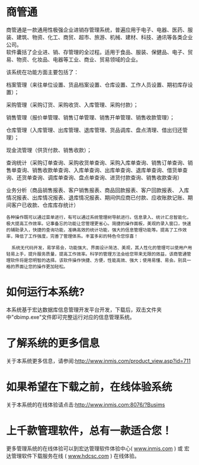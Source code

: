 # 商管通

商管通是一款通用性极强企业进销存管理系统，普遍应用于电子、电器、医药、服装、建筑、物资、化工、商贸、超市、旅游、机械、建材、科技、通讯等各类企业公司。  
软件囊括了企业进、销、存管理的全过程。适用于食品、服装、保健品、电子、贸易、物资、化妆品、电器等工业、商业、贸易领域的企业。  

该系统在功能方面主要包括了：

档案管理（来往单位设置、货品档案设置、仓库设置、工作人员设置、期初库存设置）；

采购管理（采购订货、采购收货、入库管理、采购付款）；

销售管理（报价单管理、销售订单管理、销售开单管理、销售收款管理）；

仓库管理（入库管理、出库管理、退库管理、货品调库、盘点清理、借出归还管理）；

现金流管理（供货付款、销售收款）；

查询统计（采购订单查询、采购收货单查询、采购入库单查询、销售订单查询、销售单查询、销售收款单查询、入库单查询、出库单查询、退库单查询、借货单查询、还货单查询、调库单查询、盘点单查询、进货付款查询、销售收款查询）

业务分析（商品销售报表、客户销售报表、商品回款报表、客户回款报表、 入库情况报表、出库情况报表、退库情况报表、期间供应商已付款、应收账款记账、期间客户已收款、仓库库存统计）

    各种操作既可以通过菜单进行，有可以通过系统管理树导航进行。信息录入、统计汇总智能化，极大提高工作效率。记事备忘的功能让您管理更省心。简捷的操作面板，美观的录入窗口，快速的辅助录入，快捷的查询功能，准确高效的统计功能，强大的信息管理功能等。提高了工作效率，降低了工作强度，完善了管理体系。丰富多彩的特色令您惊喜！

      系统无代码开发，易学易会，功能强大、界面设计简洁、美观，其人性化的管理可以使用户用轻易上手，提升服务质量，提高工作效率。科学的管理方法会给您带来无限的效益，该商管通管理软件将是您明智的选择。该软件操作快捷、方便，性能高效、强大；使用易懂、易会。别具一格的界面让您的操作更加轻松。

# 如何运行本系统?

本系统基于宏达数据库信息管理开发平台开发，下载后，双击文件夹中"dbimp.exe"文件即可完整运行对应的信息管理系统。

# 了解系统的更多信息

关于本系统更多信息，请参阅:http://www.inmis.com/product_view.asp?id=711

# 如果希望在下载之前，在线体验系统

关于本系统的在线体验请点击:http://www.inmis.com:8076/?Busims

# 上千款管理软件，总有一款适合您！

更多管理系统的在线体验可以到宏达管理软件体验中心( www.inmis.com ) 或 宏达管理软件下载服务在线 ( www.hdcsc.com ) 在线体验。

